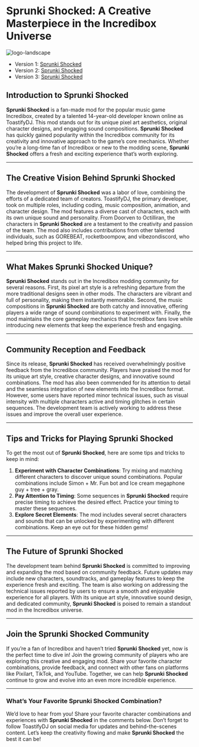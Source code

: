 # Sprunki Shocked: A Creative Masterpiece in the Incredibox Universe

![logo-landscape](https://github.com/user-attachments/assets/df667a1b-5979-42b9-a076-62ec3723e23e)

- Version 1: [Sprunki Shocked](https://sprunki-incredibox.org/game/sprunki-shocked)
- Version 2: [Sprunki Shocked](https://sprunki.la/game/sprunki-shocked)
- Version 3: [Sprunki Shocked](https://scrunkly.org/game/sprunki-shocked)


## Introduction to Sprunki Shocked
**Sprunki Shocked** is a fan-made mod for the popular music game Incredibox, created by a talented 14-year-old developer known online as ToastifyDJ. This mod stands out for its unique pixel art aesthetics, original character designs, and engaging sound compositions. **Sprunki Shocked** has quickly gained popularity within the Incredibox community for its creativity and innovative approach to the game’s core mechanics. Whether you’re a long-time fan of Incredibox or new to the modding scene, **Sprunki Shocked** offers a fresh and exciting experience that’s worth exploring.

---

## The Creative Vision Behind Sprunki Shocked
The development of **Sprunki Shocked** was a labor of love, combining the efforts of a dedicated team of creators. ToastifyDJ, the primary developer, took on multiple roles, including coding, music composition, animation, and character design. The mod features a diverse cast of characters, each with its own unique sound and personality. From Doorven to Octilliran, the characters in **Sprunki Shocked** are a testament to the creativity and passion of the team. The mod also includes contributions from other talented individuals, such as GOREBEAT, rocketboompow, and vibezondiscord, who helped bring this project to life.

---

## What Makes Sprunki Shocked Unique?
**Sprunki Shocked** stands out in the Incredibox modding community for several reasons. First, its pixel art style is a refreshing departure from the more traditional designs seen in other mods. The characters are vibrant and full of personality, making them instantly memorable. Second, the music compositions in **Sprunki Shocked** are both catchy and innovative, offering players a wide range of sound combinations to experiment with. Finally, the mod maintains the core gameplay mechanics that Incredibox fans love while introducing new elements that keep the experience fresh and engaging.

---

## Community Reception and Feedback
Since its release, **Sprunki Shocked** has received overwhelmingly positive feedback from the Incredibox community. Players have praised the mod for its unique art style, creative character designs, and innovative sound combinations. The mod has also been commended for its attention to detail and the seamless integration of new elements into the Incredibox format. However, some users have reported minor technical issues, such as visual intensity with multiple characters active and timing glitches in certain sequences. The development team is actively working to address these issues and improve the overall user experience.

---

## Tips and Tricks for Playing Sprunki Shocked
To get the most out of **Sprunki Shocked**, here are some tips and tricks to keep in mind:
1. **Experiment with Character Combinations**: Try mixing and matching different characters to discover unique sound combinations. Popular combinations include Simon + Mr. Fun bot and Ice cream megaphone guy + tree + gray.
2. **Pay Attention to Timing**: Some sequences in **Sprunki Shocked** require precise timing to achieve the desired effect. Practice your timing to master these sequences.
3. **Explore Secret Elements**: The mod includes several secret characters and sounds that can be unlocked by experimenting with different combinations. Keep an eye out for these hidden gems!

---

## The Future of Sprunki Shocked
The development team behind **Sprunki Shocked** is committed to improving and expanding the mod based on community feedback. Future updates may include new characters, soundtracks, and gameplay features to keep the experience fresh and exciting. The team is also working on addressing the technical issues reported by users to ensure a smooth and enjoyable experience for all players. With its unique art style, innovative sound design, and dedicated community, **Sprunki Shocked** is poised to remain a standout mod in the Incredibox universe.

---

## Join the Sprunki Shocked Community
If you’re a fan of Incredibox and haven’t tried **Sprunki Shocked** yet, now is the perfect time to dive in! Join the growing community of players who are exploring this creative and engaging mod. Share your favorite character combinations, provide feedback, and connect with other fans on platforms like Pixilart, TikTok, and YouTube. Together, we can help **Sprunki Shocked** continue to grow and evolve into an even more incredible experience.

---

### What’s Your Favorite Sprunki Shocked Combination?
We’d love to hear from you! Share your favorite character combinations and experiences with **Sprunki Shocked** in the comments below. Don’t forget to follow ToastifyDJ on social media for updates and behind-the-scenes content. Let’s keep the creativity flowing and make **Sprunki Shocked** the best it can be!
